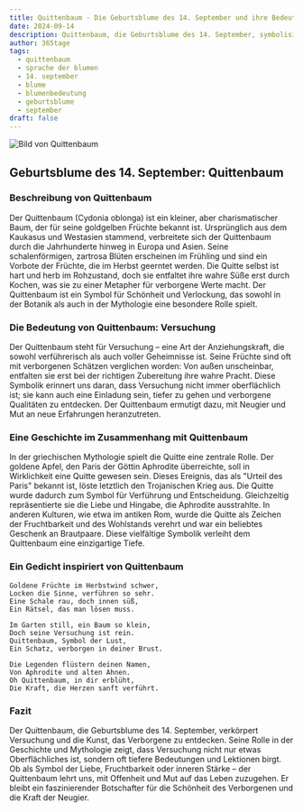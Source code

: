 ```yaml
---
title: Quittenbaum - Die Geburtsblume des 14. September und ihre Bedeutung
date: 2024-09-14
description: Quittenbaum, die Geburtsblume des 14. September, symbolisiert Versuchung. Erfahre mehr über ihre Geschichte, Bedeutung und Symbolik in der Sprache der Blumen.
author: 365tage
tags:
  - quittenbaum
  - sprache der blumen
  - 14. september
  - blume
  - blumenbedeutung
  - geburtsblume
  - september
draft: false
---
```


![Bild von Quittenbaum](https://cdn.pixabay.com/photo/2019/03/31/17/40/japanese-ornamental-quince-4093575_640.jpg#center)


## Geburtsblume des 14. September: Quittenbaum

### Beschreibung von Quittenbaum

Der Quittenbaum (Cydonia oblonga) ist ein kleiner, aber charismatischer Baum, der für seine goldgelben Früchte bekannt ist. Ursprünglich aus dem Kaukasus und Westasien stammend, verbreitete sich der Quittenbaum durch die Jahrhunderte hinweg in Europa und Asien. Seine schalenförmigen, zartrosa Blüten erscheinen im Frühling und sind ein Vorbote der Früchte, die im Herbst geerntet werden. Die Quitte selbst ist hart und herb im Rohzustand, doch sie entfaltet ihre wahre Süße erst durch Kochen, was sie zu einer Metapher für verborgene Werte macht. Der Quittenbaum ist ein Symbol für Schönheit und Verlockung, das sowohl in der Botanik als auch in der Mythologie eine besondere Rolle spielt.

### Die Bedeutung von Quittenbaum: Versuchung

Der Quittenbaum steht für Versuchung – eine Art der Anziehungskraft, die sowohl verführerisch als auch voller Geheimnisse ist. Seine Früchte sind oft mit verborgenen Schätzen verglichen worden: Von außen unscheinbar, entfalten sie erst bei der richtigen Zubereitung ihre wahre Pracht. Diese Symbolik erinnert uns daran, dass Versuchung nicht immer oberflächlich ist; sie kann auch eine Einladung sein, tiefer zu gehen und verborgene Qualitäten zu entdecken. Der Quittenbaum ermutigt dazu, mit Neugier und Mut an neue Erfahrungen heranzutreten.

### Eine Geschichte im Zusammenhang mit Quittenbaum

In der griechischen Mythologie spielt die Quitte eine zentrale Rolle. Der goldene Apfel, den Paris der Göttin Aphrodite überreichte, soll in Wirklichkeit eine Quitte gewesen sein. Dieses Ereignis, das als "Urteil des Paris" bekannt ist, löste letztlich den Trojanischen Krieg aus. Die Quitte wurde dadurch zum Symbol für Verführung und Entscheidung. Gleichzeitig repräsentierte sie die Liebe und Hingabe, die Aphrodite ausstrahlte. In anderen Kulturen, wie etwa im antiken Rom, wurde die Quitte als Zeichen der Fruchtbarkeit und des Wohlstands verehrt und war ein beliebtes Geschenk an Brautpaare. Diese vielfältige Symbolik verleiht dem Quittenbaum eine einzigartige Tiefe.

### Ein Gedicht inspiriert von Quittenbaum

```
Goldene Früchte im Herbstwind schwer,  
Locken die Sinne, verführen so sehr.  
Eine Schale rau, doch innen süß,  
Ein Rätsel, das man lösen muss.  

Im Garten still, ein Baum so klein,  
Doch seine Versuchung ist rein.  
Quittenbaum, Symbol der Lust,  
Ein Schatz, verborgen in deiner Brust.  

Die Legenden flüstern deinen Namen,  
Von Aphrodite und alten Ahnen.  
Oh Quittenbaum, in dir erblüht,  
Die Kraft, die Herzen sanft verführt.  
```

### Fazit

Der Quittenbaum, die Geburtsblume des 14. September, verkörpert Versuchung und die Kunst, das Verborgene zu entdecken. Seine Rolle in der Geschichte und Mythologie zeigt, dass Versuchung nicht nur etwas Oberflächliches ist, sondern oft tiefere Bedeutungen und Lektionen birgt. Ob als Symbol der Liebe, Fruchtbarkeit oder inneren Stärke – der Quittenbaum lehrt uns, mit Offenheit und Mut auf das Leben zuzugehen. Er bleibt ein faszinierender Botschafter für die Schönheit des Verborgenen und die Kraft der Neugier.